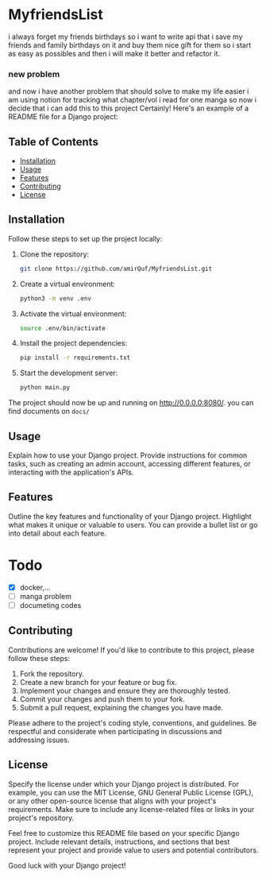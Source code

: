 # MyfriendsList

i always forget my friends birthdays so i want to write api that i save my friends and family birthdays on it and buy them nice gift for them so i start as easy as possibles and then i will make it better and refactor it.
### new problem 
and now i have another problem that should solve to make my life easier  i am using notion for tracking what chapter/vol i read for one manga so now i decide that i can add this to this project 
Certainly! Here's an example of a README file for a Django project:


## Table of Contents

- [Installation](#installation)
- [Usage](#usage)
- [Features](#features)
- [Contributing](#contributing)
- [License](#license)

## Installation

Follow these steps to set up the project locally:

1. Clone the repository:

   ```bash
   git clone https://github.com/amirQuf/MyfriendsList.git
   ```

2. Create a virtual environment:

   ```bash
   python3 -m venv .env
   ```

3. Activate the virtual environment:

   ```bash
   source .env/bin/activate
   ```

4. Install the project dependencies:

   ```bash
   pip install -r requirements.txt
   ```
5. Start the development server:

   ```bash
   python main.py
   ```

The project should now be up and running on http://0.0.0.0:8080/.
you can find documents on `docs/`

## Usage

Explain how to use your Django project. Provide instructions for common tasks, such as creating an admin account, accessing different features, or interacting with the application's APIs.

## Features

Outline the key features and functionality of your Django project. Highlight what makes it unique or valuable to users. You can provide a bullet list or go into detail about each feature.
# Todo
- [x] docker,...
- [ ] manga problem 
- [ ] documeting codes

## Contributing

Contributions are welcome! If you'd like to contribute to this project, please follow these steps:

1. Fork the repository.
2. Create a new branch for your feature or bug fix.
3. Implement your changes and ensure they are thoroughly tested.
4. Commit your changes and push them to your fork.
5. Submit a pull request, explaining the changes you have made.

Please adhere to the project's coding style, conventions, and guidelines. Be respectful and considerate when participating in discussions and addressing issues.

## License

Specify the license under which your Django project is distributed. For example, you can use the MIT License, GNU General Public License (GPL), or any other open-source license that aligns with your project's requirements. Make sure to include any license-related files or links in your project's repository.

Feel free to customize this README file based on your specific Django project. Include relevant details, instructions, and sections that best represent your project and provide value to users and potential contributors.

Good luck with your Django project!
